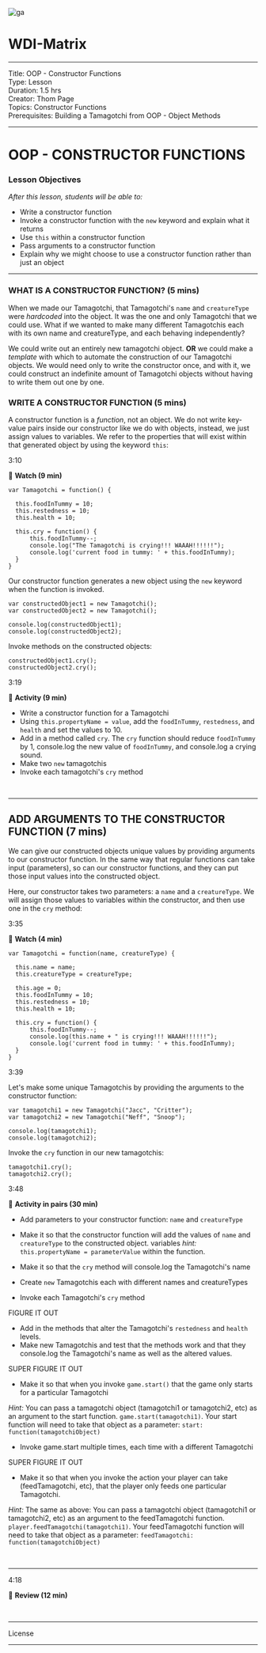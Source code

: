 ![ga](http://mobbook.generalassemb.ly/ga_cog.png)

# WDI-Matrix

<hr>
Title: OOP - Constructor Functions<br>
Type: Lesson<br>
Duration: 1.5 hrs<br>
Creator: Thom Page<br>
Topics: Constructor Functions<br>
Prerequisites: Building a Tamagotchi from OOP - Object Methods
<hr>

# OOP - CONSTRUCTOR FUNCTIONS

### Lesson Objectives
_After this lesson, students will be able to:_

- Write a constructor function
- Invoke a constructor function with the `new` keyword and explain what it returns
- Use `this` within a constructor function
- Pass arguments to a constructor function
- Explain why we might choose to use a constructor function rather than just an object


<hr>


### WHAT IS A CONSTRUCTOR FUNCTION? (5 mins)

When we made our Tamagotchi, that Tamagotchi's `name` and `creatureType` were _hardcoded_ into the object. It was the one and only Tamagotchi that we could use. What if we wanted to make many different Tamagotchis each with its own name and creatureType, and each behaving independently? 

We could write out an entirely new tamagotchi object. **OR** we could make a _template_ with which to automate the construction of our Tamagotchi objects. We would need only to write the constructor once, and with it, we could construct an indefinite amount of Tamagotchi objects without having to write them out one by one.


### WRITE A CONSTRUCTOR FUNCTION (5 mins)

A constructor function is a _function_, not an object. We do not write key-value pairs inside our constructor like we do with objects, instead, we just assign values to variables. We refer to the properties that will exist within that generated object by using the keyword `this`:

3:10

&#x1F535; **Watch (9 min)**

```
var Tamagotchi = function() {

  this.foodInTummy = 10;
  this.restedness = 10;
  this.health = 10;

  this.cry = function() {
      this.foodInTummy--;
      console.log("The Tamagotchi is crying!!! WAAAH!!!!!!");
      console.log('current food in tummy: ' + this.foodInTummy);
  }
}
```

Our constructor function generates a new object using the `new` keyword when the function is invoked. 

```
var constructedObject1 = new Tamagotchi();
var constructedObject2 = new Tamagotchi();
```

```
console.log(constructedObject1);
console.log(constructedObject2);
```

Invoke methods on the constructed objects:

```
constructedObject1.cry();
constructedObject2.cry();
```

3:19 

&#x1F535; **Activity (9 min)**

* Write a constructor function for a Tamagotchi
* Using `this.propertyName = value`, add the `foodInTummy`, `restedness`, and `health` and set the values to 10.
* Add in a method called `cry`. The `cry` function should reduce `foodInTummy` by 1, console.log the new value of `foodInTummy`, and console.log a crying sound.
* Make two `new` tamagotchis
* Invoke each tamagotchi's `cry` method

<br>
<hr>

## ADD ARGUMENTS TO THE CONSTRUCTOR FUNCTION (7 mins)

We can give our constructed objects unique values by providing arguments to our constructor function. In the same way that regular functions can take input (parameters), so can our constructor functions, and they can put those input values into the constructed object.

Here, our constructor takes two parameters: a `name` and a `creatureType`. We will assign those values to variables within the constructor, and then use one in the `cry` method:

3:35

&#x1F535; **Watch (4 min)**

```
var Tamagotchi = function(name, creatureType) {

  this.name = name;
  this.creatureType = creatureType;

  this.age = 0;
  this.foodInTummy = 10;
  this.restedness = 10;
  this.health = 10;

  this.cry = function() {
      this.foodInTummy--;
      console.log(this.name + " is crying!!! WAAAH!!!!!!");
      console.log('current food in tummy: ' + this.foodInTummy);
  }
}
```

3:39

Let's make some unique Tamagotchis by providing the arguments to the constructor function:

```
var tamagotchi1 = new Tamagotchi("Jacc", "Critter");
var tamagotchi2 = new Tamagotchi("Neff", "Snoop");

console.log(tamagotchi1);
console.log(tamagotchi2);
```

Invoke the `cry` function in our new tamagotchis:

```
tamagotchi1.cry();
tamagotchi2.cry();

```

3:48

&#x1F535; **Activity in pairs (30 min)**

* Add parameters to your constructor function: `name` and `creatureType`
* Make it so that the constructor function will add the values of `name` and `creatureType` to the constructed object. variables _hint:_ `this.propertyName = parameterValue` within the function.  
* Make it so that the `cry` method will console.log the Tamagotchi's name

* Create `new` Tamagotchis each with different names and creatureTypes
* Invoke each Tamagotchi's `cry` method

FIGURE IT OUT

* Add in the methods that alter the Tamagotchi's `restedness` and `health` levels.
* Make new Tamagotchis and test that the methods work and that they console.log the Tamagotchi's name as well as the altered values.

SUPER FIGURE IT OUT

* Make it so that when you invoke `game.start()` that the game only starts for a particular Tamagotchi

_Hint:_ You can pass a tamagotchi object (tamagotchi1 or tamagotchi2, etc) as an argument to the start function. `game.start(tamagotchi1)`. Your start function will need to take that object as a parameter: `start: function(tamagotchiObject)`

* Invoke game.start multiple times, each time with a different Tamagotchi


SUPER FIGURE IT OUT

* Make it so that when you invoke the action your player can take (feedTamagotchi, etc), that the player only feeds one particular Tamagotchi.

_Hint:_ The same as above: You can pass a tamagotchi object (tamagotchi1 or tamagotchi2, etc) as an argument to the feedTamagotchi function. `player.feedTamagotchi(tamagotchi1)`. Your feedTamagotchi function will need to take that object as a parameter: `feedTamagotchi: function(tamagotchiObject)`

<br>
<hr>

4:18

&#x1F535; **Review (12 min)**

<br>
<hr>
License
<hr>






